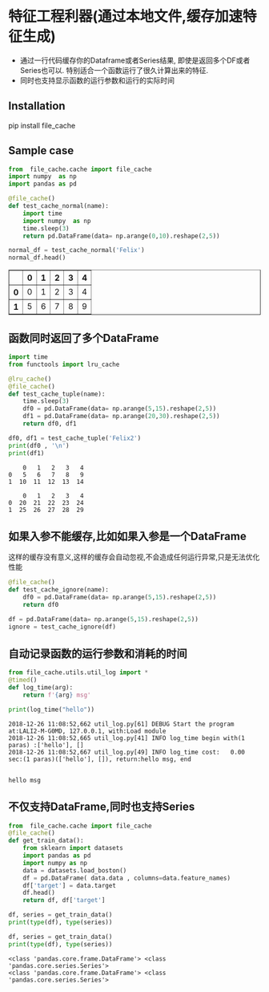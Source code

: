 
# 特征工程利器(通过本地文件,缓存加速特征生成)
- 通过一行代码缓存你的Dataframe或者Series结果, 即使是返回多个DF或者Series也可以. 特别适合一个函数运行了很久计算出来的特征.
- 同时也支持显示函数的运行参数和运行的实际时间


## Installation
pip install file_cache

## Sample case


```python
from  file_cache.cache import file_cache
import numpy  as np
import pandas as pd

@file_cache()
def test_cache_normal(name):
    import time
    import numpy  as np
    time.sleep(3)
    return pd.DataFrame(data= np.arange(0,10).reshape(2,5))

normal_df = test_cache_normal('Felix')
normal_df.head()
```
 



<div>

<table border="1" class="dataframe">
  <thead>
    <tr style="text-align: right;">
      <th></th>
      <th>0</th>
      <th>1</th>
      <th>2</th>
      <th>3</th>
      <th>4</th>
    </tr>
  </thead>
  <tbody>
    <tr>
      <th>0</th>
      <td>0</td>
      <td>1</td>
      <td>2</td>
      <td>3</td>
      <td>4</td>
    </tr>
    <tr>
      <th>1</th>
      <td>5</td>
      <td>6</td>
      <td>7</td>
      <td>8</td>
      <td>9</td>
    </tr>
  </tbody>
</table>
</div>



## 函数同时返回了多个DataFrame



```python
import time
from functools import lru_cache

@lru_cache()
@file_cache()
def test_cache_tuple(name):
    time.sleep(3)
    df0 = pd.DataFrame(data= np.arange(5,15).reshape(2,5))
    df1 = pd.DataFrame(data= np.arange(20,30).reshape(2,5))
    return df0, df1

df0, df1 = test_cache_tuple('Felix2')
print(df0 , '\n')
print(df1)
```
 

        0   1   2   3   4
    0   5   6   7   8   9
    1  10  11  12  13  14 
    
        0   1   2   3   4
    0  20  21  22  23  24
    1  25  26  27  28  29


## 如果入参不能缓存,比如如果入参是一个DataFrame

这样的缓存没有意义,这样的缓存会自动忽视,不会造成任何运行异常,只是无法优化性能

```python
@file_cache()
def test_cache_ignore(name):
    df0 = pd.DataFrame(data= np.arange(5,15).reshape(2,5))
    return df0

df = pd.DataFrame(data= np.arange(5,15).reshape(2,5))
ignore = test_cache_ignore(df)

```
 

## 自动记录函数的运行参数和消耗的时间


```python
from file_cache.utils.util_log import *
@timed()
def log_time(arg):
    return f'{arg} msg'

print(log_time("hello"))
```

    2018-12-26 11:08:52,662 util_log.py[61] DEBUG Start the program at:LALI2-M-G0MD, 127.0.0.1, with:Load module
    2018-12-26 11:08:52,665 util_log.py[41] INFO log_time begin with(1 paras) :['hello'], []
    2018-12-26 11:08:52,667 util_log.py[49] INFO log_time cost:   0.00 sec:(1 paras)(['hello'], []), return:hello msg, end 


    hello msg


## 不仅支持DataFrame,同时也支持Series


```python
from  file_cache.cache import file_cache
@file_cache()
def get_train_data():
    from sklearn import datasets
    import pandas as pd
    import numpy as np
    data = datasets.load_boston()
    df = pd.DataFrame( data.data , columns=data.feature_names)
    df['target'] = data.target
    df.head()
    return df, df['target']

df, series = get_train_data()
print(type(df), type(series))

df, series = get_train_data()
print(type(df), type(series))

```

    <class 'pandas.core.frame.DataFrame'> <class 'pandas.core.series.Series'>
    <class 'pandas.core.frame.DataFrame'> <class 'pandas.core.series.Series'>

